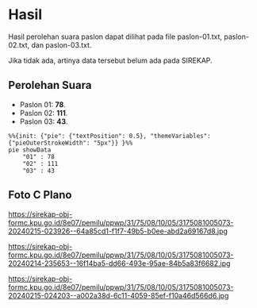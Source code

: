 # Hasil

Hasil perolehan suara paslon dapat dilihat pada file paslon-01.txt, paslon-02.txt, dan paslon-03.txt.

Jika tidak ada, artinya data tersebut belum ada pada SIREKAP.

## Perolehan Suara

 * Paslon 01: **78**.
 * Paslon 02: **111**.
 * Paslon 03: **43**.

```mermaid
%%{init: {"pie": {"textPosition": 0.5}, "themeVariables": {"pieOuterStrokeWidth": "5px"}} }%%
pie showData
    "01" : 78
    "02" : 111
    "03" : 43
```
## Foto C Plano

https://sirekap-obj-formc.kpu.go.id/8e07/pemilu/ppwp/31/75/08/10/05/3175081005073-20240215-023926--64a85cd1-f1f7-49b5-b0ee-abd2a69167d8.jpg

https://sirekap-obj-formc.kpu.go.id/8e07/pemilu/ppwp/31/75/08/10/05/3175081005073-20240214-235653--16f14ba5-dd66-493e-95ae-84b5a83f6682.jpg

https://sirekap-obj-formc.kpu.go.id/8e07/pemilu/ppwp/31/75/08/10/05/3175081005073-20240215-024203--a002a38d-6c11-4059-85ef-f10a46d566d6.jpg
